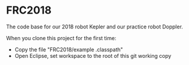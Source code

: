 # FRC2018
The code base for our 2018 robot Kepler and our practice robot Doppler.

When you clone this project for the first time:
* Copy the file "FRC2018/example .classpath"
* Open Eclipse, set workspace to the root of this git working copy
